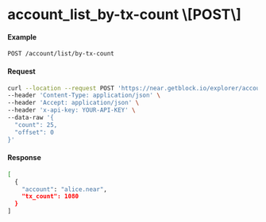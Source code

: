 # account\_list\_by-tx-count \\\[POST\\]

#### Example

`POST /account/list/by-tx-count`

#### Request

```bash
curl --location --request POST 'https://near.getblock.io/explorer/account/list/by-tx-count' \
--header 'Content-Type: application/json' \
--header 'Accept: application/json' \
--header 'x-api-key: YOUR-API-KEY' \
--data-raw '{
  "count": 25,
  "offset": 0
}'
```

#### Response

```bash
[
  {
    "account": "alice.near",
    "tx_count": 1080
  }
]
```
